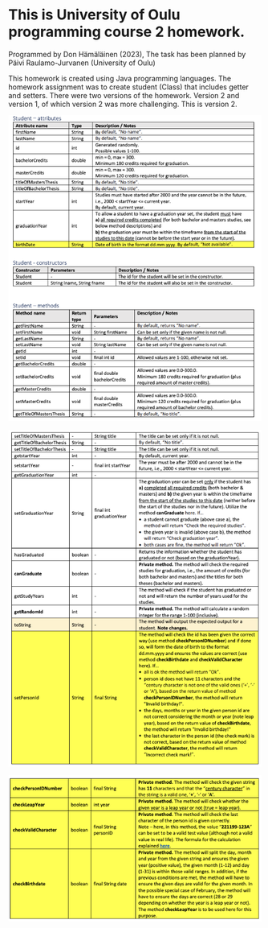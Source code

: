 # This is University of Oulu programming course 2 homework.
Programmed by Don Hämäläinen (2023), The task has been planned by Päivi Raulamo-Jurvanen (University of Oulu)

This homework is created using Java programming languages. The homework assignment was to create student (Class) that includes getter and setters. There were two versions of the homework. Version 2 and version 1, of which version 2 was more challenging. This is version 2.

![plot](1.png)

![plot](2.png)

![plot](3.png)
